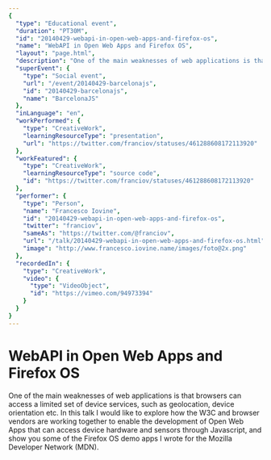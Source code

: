 ```yaml
---
{
  "type": "Educational event",
  "duration": "PT30M",
  "id": "20140429-webapi-in-open-web-apps-and-firefox-os",
  "name": "WebAPI in Open Web Apps and Firefox OS",
  "layout": "page.html",
  "description": "One of the main weaknesses of web applications is that browsers can access a limited set of device services, such as geolocation, device orientation etc. In this talk I would like to explore how the W3C and browser vendors are working together to enable the development of Open Web Apps that can access device hardware and sensors through Javascript, and show you some of the Firefox OS demo apps I wrote for the Mozilla Developer Network (MDN).",
  "superEvent": {
    "type": "Social event",
    "url": "/event/20140429-barcelonajs",
    "id": "20140429-barcelonajs",
    "name": "BarcelonaJS"
  },
  "inLanguage": "en",
  "workPerformed": {
    "type": "CreativeWork",
    "learningResourceType": "presentation",
    "url": "https://twitter.com/franciov/statuses/461288608172113920"
  },
  "workFeatured": {
    "type": "CreativeWork",
    "learningResourceType": "source code",
    "id": "https://twitter.com/franciov/statuses/461288608172113920"
  },
  "performer": {
    "type": "Person",
    "name": "Francesco Iovine",
    "id": "20140429-webapi-in-open-web-apps-and-firefox-os",
    "twitter": "franciov",
    "sameAs": "https://twitter.com/@franciov",
    "url": "/talk/20140429-webapi-in-open-web-apps-and-firefox-os.html",
    "image": "http://www.francesco.iovine.name/images/foto@2x.png"
  },
  "recordedIn": {
    "type": "CreativeWork",
    "video": {
      "type": "VideoObject",
      "id": "https://vimeo.com/94973394"
    }
  }
}
---
```

# WebAPI in Open Web Apps and Firefox OS

One of the main weaknesses of web applications is that browsers can access a limited set of device services, such as geolocation, device orientation etc. In this talk I would like to explore how the W3C and browser vendors are working together to enable the development of Open Web Apps that can access device hardware and sensors through Javascript, and show you some of the Firefox OS demo apps I wrote for the Mozilla Developer Network (MDN).